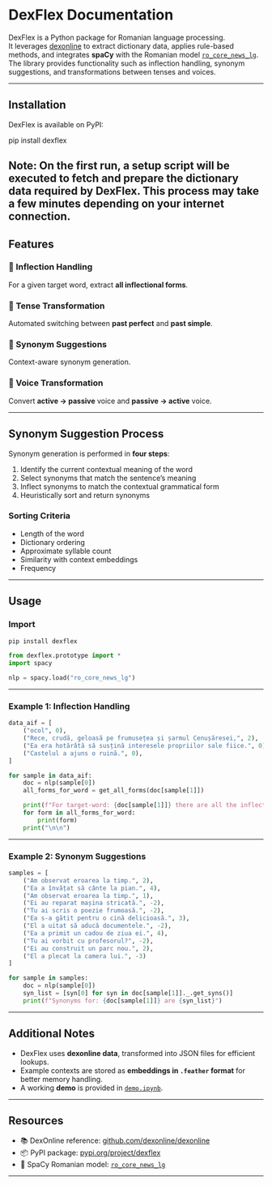 # DexFlex Documentation

DexFlex is a Python package for Romanian language processing.  
It leverages [dexonline](https://github.com/dexonline/dexonline) to extract dictionary data, applies rule-based methods, and integrates **spaCy** with the Romanian model [`ro_core_news_lg`](https://spacy.io/models/ro).  
The library provides functionality such as inflection handling, synonym suggestions, and transformations between tenses and voices.

---

## Installation

DexFlex is available on PyPI:

pip install dexflex

Note: On the first run, a setup script will be executed to fetch and prepare the dictionary data required by DexFlex.
This process may take a few minutes depending on your internet connection.
---

## Features

### 🔹 Inflection Handling
For a given target word, extract **all inflectional forms**.

### 🔹 Tense Transformation
Automated switching between **past perfect** and **past simple**.

### 🔹 Synonym Suggestions
Context-aware synonym generation.

### 🔹 Voice Transformation
Convert **active → passive** voice and **passive → active** voice.

---

## Synonym Suggestion Process

Synonym generation is performed in **four steps**:

1. Identify the current contextual meaning of the word
2. Select synonyms that match the sentence’s meaning
3. Inflect synonyms to match the contextual grammatical form
4. Heuristically sort and return synonyms

### Sorting Criteria

* Length of the word
* Dictionary ordering
* Approximate syllable count
* Similarity with context embeddings
* Frequency

---

## Usage

### Import

```python
pip install dexflex
```

```python
from dexflex.prototype import *
import spacy

nlp = spacy.load("ro_core_news_lg")
```

---

### Example 1: Inflection Handling

```python
data_aif = [
    ("ocol", 0),
    ("Rece, crudă, geloasă pe frumusețea și șarmul Cenușăresei,", 2),
    ("Ea era hotărâtă să susțină interesele propriilor sale fiice.", 0),
    ("Castelul a ajuns o ruină.", 0),
]

for sample in data_aif:
    doc = nlp(sample[0])
    all_forms_for_word = get_all_forms(doc[sample[1]])

    print(f"For target-word: {doc[sample[1]]} there are all the inflected forms:")
    for form in all_forms_for_word:
        print(form)
    print("\n\n")
```

---

### Example 2: Synonym Suggestions

```python
samples = [
    ("Am observat eroarea la timp.", 2),
    ("Ea a învățat să cânte la pian.", 4),
    ("Am observat eroarea la timp.", 1),
    ("Ei au reparat mașina stricată.", -2),
    ("Tu ai scris o poezie frumoasă.", -2),
    ("Ea s-a gătit pentru o cină delicioasă.", 3),
    ("El a uitat să aducă documentele.", -2),
    ("Ea a primit un cadou de ziua ei.", 4),
    ("Tu ai vorbit cu profesorul?", -2),
    ("Ei au construit un parc nou.", 2),
    ("El a plecat la camera lui.", -3)
]

for sample in samples:
    doc = nlp(sample[0])
    syn_list = [syn[0] for syn in doc[sample[1]]._.get_syns()]
    print(f"Synonyms for: {doc[sample[1]]} are {syn_list}")
```

---

## Additional Notes

* DexFlex uses **dexonline data**, transformed into JSON files for efficient lookups.
* Example contexts are stored as **embeddings in `.feather` format** for better memory handling.
* A working **demo** is provided in [`demo.ipynb`](demo.ipynb).

---

## Resources

* 📚 DexOnline reference: [github.com/dexonline/dexonline](https://github.com/dexonline/dexonline)
* 📦 PyPI package: [pypi.org/project/dexflex](https://pypi.org/project/dexflex/)
* 🔎 SpaCy Romanian model: [`ro_core_news_lg`](https://spacy.io/models/ro)

---